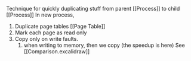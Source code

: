 Technique for quickly duplicating stuff from parent [[Process]] to child [[Process]]
In new process, 
1. Duplicate page tables [[Page Table]]
2. Mark each page as read only
3. Copy only on write faults.
	1. when writing to memory, then we copy (the speedup is here)
See [[Comparison.excalidraw]]
